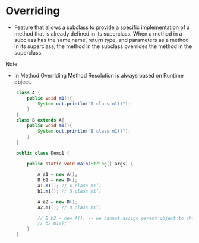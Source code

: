 # Overriding

* Feature that allows a subclass to provide a specific implementation of a method that is already defined in its superclass. When a method in a subclass has the same name, return type, and parameters as a method in its superclass, the method in the subclass overrides the method in the superclass.

>[!Note]
>   * In Method Overriding Method Resolution is always based on Runtime object.
```java
    class A {
        public void m1(){
            System.out.println("A class m1()");
        }
    }
    class B extends A{
        public void m1(){
            System.out.println("B class m1()");
        }
    }

    public class Demo1 {

        public static void main(String[] args) {
            
            A a1 = new A();
            B b1 = new B();
            a1.m1(); // A class m1()
            b1.m1(); // B class m1() 

            A a2 = new B();
            a2.m1(); // B class m1()

            // B b2 = new A(); -> we cannot assign parent object to child class
            // b2.m1();
        }    
    }
```